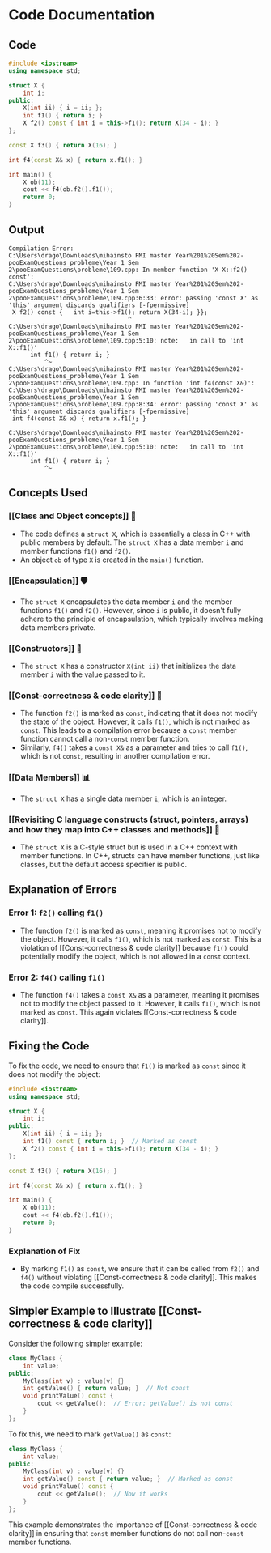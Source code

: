 # Code Documentation

## Code
```cpp
#include <iostream>
using namespace std;

struct X {
    int i;
public:
    X(int ii) { i = ii; };
    int f1() { return i; }
    X f2() const { int i = this->f1(); return X(34 - i); }
};

const X f3() { return X(16); }

int f4(const X& x) { return x.f1(); }

int main() {
    X ob(11);
    cout << f4(ob.f2().f1());
    return 0;
}
```

## Output
```
Compilation Error:
C:\Users\drago\Downloads\mihainsto FMI master Year%201%20Sem%202-pooExamQuestions_probleme\Year 1 Sem 2\pooExamQuestions\probleme\109.cpp: In member function 'X X::f2() const':
C:\Users\drago\Downloads\mihainsto FMI master Year%201%20Sem%202-pooExamQuestions_probleme\Year 1 Sem 2\pooExamQuestions\probleme\109.cpp:6:33: error: passing 'const X' as 'this' argument discards qualifiers [-fpermissive]
 X f2() const {   int i=this->f1(); return X(34-i); }};
                                 ^
C:\Users\drago\Downloads\mihainsto FMI master Year%201%20Sem%202-pooExamQuestions_probleme\Year 1 Sem 2\pooExamQuestions\probleme\109.cpp:5:10: note:   in call to 'int X::f1()'
      int f1() { return i; }
          ^~
C:\Users\drago\Downloads\mihainsto FMI master Year%201%20Sem%202-pooExamQuestions_probleme\Year 1 Sem 2\pooExamQuestions\probleme\109.cpp: In function 'int f4(const X&)':
C:\Users\drago\Downloads\mihainsto FMI master Year%201%20Sem%202-pooExamQuestions_probleme\Year 1 Sem 2\pooExamQuestions\probleme\109.cpp:8:34: error: passing 'const X' as 'this' argument discards qualifiers [-fpermissive]
 int f4(const X& x) { return x.f1(); }
                                  ^
C:\Users\drago\Downloads\mihainsto FMI master Year%201%20Sem%202-pooExamQuestions_probleme\Year 1 Sem 2\pooExamQuestions\probleme\109.cpp:5:10: note:   in call to 'int X::f1()'
      int f1() { return i; }
          ^~
```

## Concepts Used

### [[Class and Object concepts]] 🧐
- The code defines a `struct X`, which is essentially a class in C++ with public members by default. The `struct X` has a data member `i` and member functions `f1()` and `f2()`.
- An object `ob` of type `X` is created in the `main()` function.

### [[Encapsulation]] 🛡️
- The `struct X` encapsulates the data member `i` and the member functions `f1()` and `f2()`. However, since `i` is public, it doesn't fully adhere to the principle of encapsulation, which typically involves making data members private.

### [[Constructors]] 🔨
- The `struct X` has a constructor `X(int ii)` that initializes the data member `i` with the value passed to it.

### [[Const-correctness & code clarity]] 🧼
- The function `f2()` is marked as `const`, indicating that it does not modify the state of the object. However, it calls `f1()`, which is not marked as `const`. This leads to a compilation error because a `const` member function cannot call a non-`const` member function.
- Similarly, `f4()` takes a `const X&` as a parameter and tries to call `f1()`, which is not `const`, resulting in another compilation error.

### [[Data Members]] 📊
- The `struct X` has a single data member `i`, which is an integer.

### [[Revisiting C language constructs (struct, pointers, arrays) and how they map into C++ classes and methods]] 🔄
- The `struct X` is a C-style struct but is used in a C++ context with member functions. In C++, structs can have member functions, just like classes, but the default access specifier is public.

## Explanation of Errors

### Error 1: `f2()` calling `f1()`
- The function `f2()` is marked as `const`, meaning it promises not to modify the object. However, it calls `f1()`, which is not marked as `const`. This is a violation of [[Const-correctness & code clarity]] because `f1()` could potentially modify the object, which is not allowed in a `const` context.

### Error 2: `f4()` calling `f1()`
- The function `f4()` takes a `const X&` as a parameter, meaning it promises not to modify the object passed to it. However, it calls `f1()`, which is not marked as `const`. This again violates [[Const-correctness & code clarity]].

## Fixing the Code

To fix the code, we need to ensure that `f1()` is marked as `const` since it does not modify the object:

```cpp
#include <iostream>
using namespace std;

struct X {
    int i;
public:
    X(int ii) { i = ii; };
    int f1() const { return i; }  // Marked as const
    X f2() const { int i = this->f1(); return X(34 - i); }
};

const X f3() { return X(16); }

int f4(const X& x) { return x.f1(); }

int main() {
    X ob(11);
    cout << f4(ob.f2().f1());
    return 0;
}
```

### Explanation of Fix
- By marking `f1()` as `const`, we ensure that it can be called from `f2()` and `f4()` without violating [[Const-correctness & code clarity]]. This makes the code compile successfully.

## Simpler Example to Illustrate [[Const-correctness & code clarity]]

Consider the following simpler example:

```cpp
class MyClass {
    int value;
public:
    MyClass(int v) : value(v) {}
    int getValue() { return value; }  // Not const
    void printValue() const {
        cout << getValue();  // Error: getValue() is not const
    }
};
```

To fix this, we need to mark `getValue()` as `const`:

```cpp
class MyClass {
    int value;
public:
    MyClass(int v) : value(v) {}
    int getValue() const { return value; }  // Marked as const
    void printValue() const {
        cout << getValue();  // Now it works
    }
};
```

This example demonstrates the importance of [[Const-correctness & code clarity]] in ensuring that `const` member functions do not call non-`const` member functions.
